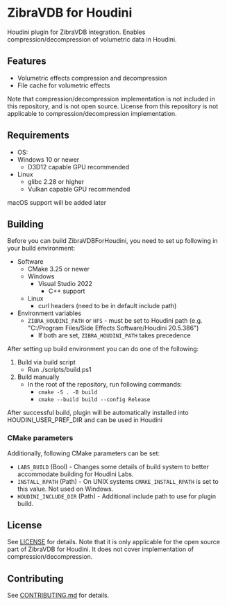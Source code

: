 # ZibraVDB for Houdini
Houdini plugin for ZibraVDB integration. Enables compression/decompression of volumetric data in Houdini.

## Features
* Volumetric effects compression and decompression
* File cache for volumetric effects

Note that compression/decompression implementation is not included in this repository, and is not open source. License from this repository is not applicable to compression/decompression implementation.

## Requirements
* OS:
* Windows 10 or newer
    * D3D12 capable GPU recommended
* Linux
    * glibc 2.28 or higher
    * Vulkan capable GPU recommended

macOS support will be added later

## Building
Before you can build ZibraVDBForHoudini, you need to set up following in your build environment:
* Software
    * CMake 3.25 or newer
    * Windows
        * Visual Studio 2022
            * C++ support
    * Linux
        * curl headers (need to be in default include path)
* Environment variables
    * `ZIBRA_HOUDINI_PATH` or `HFS` - must be set to Houdini path (e.g. "C:/Program Files/Side Effects Software/Houdini 20.5.386")
        * If both are set, `ZIBRA_HOUDINI_PATH` takes precedence

After setting up build environment you can do one of the following:
1. Build via build script
    * Run ./scripts/build.ps1
2. Build manually
    * In the root of the repository, run following commands: 
        * `cmake -S . -B build`
        * `cmake --build build --config Release`

After successful build, plugin will be automatically installed into HOUDINI_USER_PREF_DIR and can be used in Houdini

### CMake parameters

Additionally, following CMake parameters can be set:

* `LABS_BUILD` (Bool) - Changes some details of build system to better accommodate building for Houdini Labs.
* `INSTALL_RPATH` (Path) - On UNIX systems `CMAKE_INSTALL_RPATH` is set to this value. Not used on Windows.
* `HOUDINI_INCLUDE_DIR` (Path) - Additional include path to use for plugin build.

## License

See [LICENSE](LICENSE) for details. Note that it is only applicable for the open source part of ZibraVDB for Houdini. It does not cover implementation of compression/decompression.

## Contributing 

See [CONTRIBUTING.md](CONTRIBUTING.md) for details.
